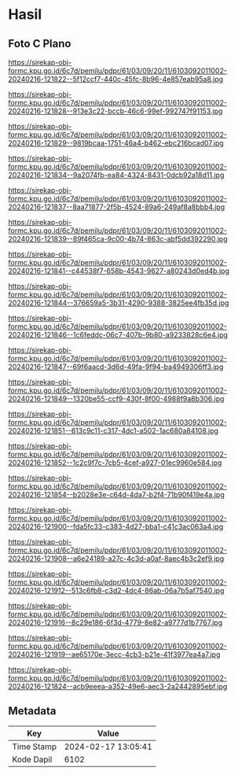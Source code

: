 # Hasil

## Foto C Plano

https://sirekap-obj-formc.kpu.go.id/6c7d/pemilu/pdpr/61/03/09/20/11/6103092011002-20240216-121822--5f12ccf7-440c-45fc-8b96-4e857eab95a8.jpg

https://sirekap-obj-formc.kpu.go.id/6c7d/pemilu/pdpr/61/03/09/20/11/6103092011002-20240216-121828--913e3c22-bccb-46c6-99ef-992747f91153.jpg

https://sirekap-obj-formc.kpu.go.id/6c7d/pemilu/pdpr/61/03/09/20/11/6103092011002-20240216-121829--9819bcaa-1751-46a4-b462-ebc216bcad07.jpg

https://sirekap-obj-formc.kpu.go.id/6c7d/pemilu/pdpr/61/03/09/20/11/6103092011002-20240216-121834--9a2074fb-ea84-4324-8431-0dcb92a18d11.jpg

https://sirekap-obj-formc.kpu.go.id/6c7d/pemilu/pdpr/61/03/09/20/11/6103092011002-20240216-121837--8aa71877-2f5b-4524-89a6-249af8a8bbb4.jpg

https://sirekap-obj-formc.kpu.go.id/6c7d/pemilu/pdpr/61/03/09/20/11/6103092011002-20240216-121839--89f465ca-9c00-4b74-863c-abf5dd392290.jpg

https://sirekap-obj-formc.kpu.go.id/6c7d/pemilu/pdpr/61/03/09/20/11/6103092011002-20240216-121841--c44538f7-658b-4543-9627-a80243d0ed4b.jpg

https://sirekap-obj-formc.kpu.go.id/6c7d/pemilu/pdpr/61/03/09/20/11/6103092011002-20240216-121844--376659a5-3b31-4290-9388-3825ee4fb35d.jpg

https://sirekap-obj-formc.kpu.go.id/6c7d/pemilu/pdpr/61/03/09/20/11/6103092011002-20240216-121846--1c6feddc-06c7-407b-9b80-a9233828c6e4.jpg

https://sirekap-obj-formc.kpu.go.id/6c7d/pemilu/pdpr/61/03/09/20/11/6103092011002-20240216-121847--69f6aacd-3d6d-49fa-9f94-ba4949306ff3.jpg

https://sirekap-obj-formc.kpu.go.id/6c7d/pemilu/pdpr/61/03/09/20/11/6103092011002-20240216-121849--1320be55-ccf9-430f-8f00-4988f9a8b306.jpg

https://sirekap-obj-formc.kpu.go.id/6c7d/pemilu/pdpr/61/03/09/20/11/6103092011002-20240216-121851--613c9c11-c317-4dc1-a502-1ac680a84108.jpg

https://sirekap-obj-formc.kpu.go.id/6c7d/pemilu/pdpr/61/03/09/20/11/6103092011002-20240216-121852--1c2c9f7c-7cb5-4cef-a927-01ec9960e584.jpg

https://sirekap-obj-formc.kpu.go.id/6c7d/pemilu/pdpr/61/03/09/20/11/6103092011002-20240216-121854--b2028e3e-c64d-4da7-b2f4-71b90f419e4a.jpg

https://sirekap-obj-formc.kpu.go.id/6c7d/pemilu/pdpr/61/03/09/20/11/6103092011002-20240216-121900--fda5fc33-c383-4d27-bba1-c41c3ac063a4.jpg

https://sirekap-obj-formc.kpu.go.id/6c7d/pemilu/pdpr/61/03/09/20/11/6103092011002-20240216-121908--a6e24189-a27c-4c3d-a0af-8aec4b3c2ef9.jpg

https://sirekap-obj-formc.kpu.go.id/6c7d/pemilu/pdpr/61/03/09/20/11/6103092011002-20240216-121912--513c6fb8-c3d2-4dc4-86ab-06a7b5af7540.jpg

https://sirekap-obj-formc.kpu.go.id/6c7d/pemilu/pdpr/61/03/09/20/11/6103092011002-20240216-121916--8c29e186-6f3d-4779-8e82-a9777d1b7767.jpg

https://sirekap-obj-formc.kpu.go.id/6c7d/pemilu/pdpr/61/03/09/20/11/6103092011002-20240216-121919--ae65170e-3ecc-4cb3-b21e-41f3977ea4a7.jpg

https://sirekap-obj-formc.kpu.go.id/6c7d/pemilu/pdpr/61/03/09/20/11/6103092011002-20240216-121824--acb9eeea-a352-49e6-aec3-2a2442895ebf.jpg


## Metadata

| Key        | Value               |
| ---------- | ------------------- |
| Time Stamp | 2024-02-17 13:05:41 |
| Kode Dapil | 6102                |




